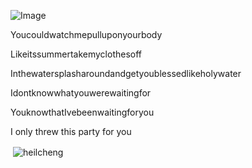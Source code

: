 ![Image](https://github.com/user-attachments/assets/b7d8bb7f-a6f6-4f2b-aed1-79729bfe75fd)

Youcouldwatchmepulluponyourbody

Likeitssummertakemyclothesoff

Inthewatersplasharoundandgetyoublessedlikeholywater

Idontknowwhatyouwerewaitingfor

YouknowthatIvebeenwaitingforyou

I only threw this party for you

<p>&nbsp;<img align="center" src="https://github-readme-stats.vercel.app/api?username=heilcheng&show_icons=true&locale=en&\&rank_icon=github&include_all_commits=true" alt="heilcheng" /></p>
